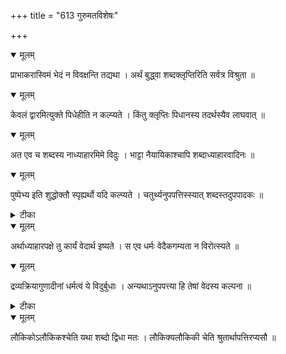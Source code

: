 +++
title = "613 गुरुमतविशेषः"

+++


<details open><summary>मूलम्</summary>

प्राभाकरास्विमं भेदं न विवक्षन्ति तद्यथा । अर्थं बुद्ध्वा शब्दक्लृप्तिरिति सर्वत्र विश्रुता ॥
</details>



<details open><summary>मूलम्</summary>

केवलं द्वारमित्युक्ते पिधेहीति न कल्प्यते । किंतु क्लृप्तिः पिधानस्य तदर्थस्यैव लाघवात् ॥
</details>



<details open><summary>मूलम्</summary>

अत एव च शब्दस्य नाध्याहारमिमे विदुः । भाट्टा नैयायिकाश्चापि शब्दाध्याहारवादिनः ॥
</details>



<details open><summary>मूलम्</summary>

पुष्पेभ्य इति शुद्धोक्तौ स्पृह्यर्थो यदि कल्प्यते । चतुर्थ्यनुपपत्तिस्स्यात् शब्दस्तदुपपादकः ॥
</details>



<details><summary>टीका</summary>

पा. सू.[1-4-36]
</details>



<details open><summary>मूलम्</summary>

अर्थाध्याहारपक्षे तु कार्यं वेदार्थ इष्यते । स एव धर्मः वेदैकगम्यता न विरोत्स्यते ॥
</details>



<details open><summary>मूलम्</summary>

द्रव्यक्रियागुणादीनां धर्मत्वं ये विदुर्बुधाः । अन्यथाऽनुपपत्त्या हि तेषां वेदस्य कल्पना ॥
</details>



<details><summary>टीका</summary>

श्लोक.[49]
</details>



<details open><summary>मूलम्</summary>

लौकिकोऽलौकिकश्चेति यथा शब्दो द्विधा मतः । लौकिक्यलौकिकी चेति श्रुतार्थापत्तिरप्यसौ ॥
</details>

